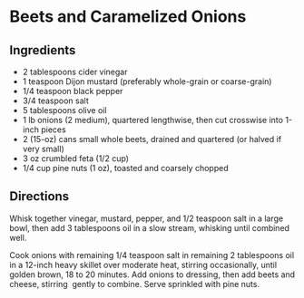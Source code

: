# Beets and Caramelized Onions

## Ingredients

- 2 tablespoons cider vinegar
- 1 teaspoon Dijon mustard (preferably whole-grain or coarse-grain)
- 1/4 teaspoon black pepper
- 3/4 teaspoon salt
- 5 tablespoons olive oil
- 1 lb onions (2 medium), quartered lengthwise, then cut crosswise into 1-inch pieces
- 2 (15-oz) cans small whole beets, drained and quartered (or halved if very small)
- 3 oz crumbled feta (1/2 cup)
- 1/4 cup pine nuts (1 oz), toasted and coarsely chopped

## Directions

Whisk together vinegar, mustard, pepper, and 1/2 teaspoon salt in a large
bowl, then add 3 tablespoons oil in a slow stream, whisking until combined
well.

Cook onions with remaining 1/4 teaspoon salt in remaining 2 tablespoons oil in
a 12-inch heavy skillet over moderate heat, stirring occasionally, until
golden brown, 18 to 20 minutes. Add onions to dressing, then add beets and
cheese, stirring  gently to combine. Serve sprinkled with pine nuts.
